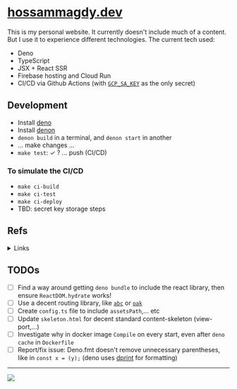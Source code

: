 # [hossammagdy.dev](https://hossammagdy.dev)

This is my personal website. It currently doesn't include much of a content. But I use it to experience different technologies. The current tech used:

- Deno
- TypeScript
- JSX + React SSR
- Firebase hosting and Cloud Run
- CI/CD via Github Actions (with [`GCP_SA_KEY`](https://cloud.google.com/iam/docs/creating-managing-service-account-keys) as the only secret)

## Development

- Install [deno](https://deno.land/)
- Install [denon](https://deno.land/x/denon)
- `denon build` in a terminal, and `denon start` in another
- … make changes …
- `make test`: ✓ ? … push (CI/CD)

### To simulate the CI/CD

- `make ci-build`
- `make ci-test`
- `make ci-deploy`
- TBD: secret key storage steps

## Refs

<details>
<summary>Links</summary>

- Deno chat: [old](https://gitter.im/denolife/Lobby) and [new](https://discord.com/channels/684898665143206084)

#### Running deno server on cloud

- https://firebase.google.com/docs/hosting/cloud-run
- https://cloud.google.com/run/docs/reference/container-contract#port
- https://github.com/hayd/deno-docker
- CLI: firebase: https://firebase.google.com/docs/cli
- CLI: gcloud: https://cloud.google.com/sdk/docs/
- https://console.cloud.google.com/apis/api/run.googleapis.com/overview
- (extra) AWS: https://youtu.be/MS5pzddwwqU

#### React and JSX

- https://dev.to/craigmorten/writing-a-react-ssr-app-in-deno-2m7
- https://github.com/denoland/deno/pull/3038
- https://github.com/denoland/deno/issues/4197
</details>

## TODOs

- [ ] Find a way around getting `deno bundle` to include the react library, then ensure `ReactDOM.hydrate` works!
- [ ] Use a decent routing library, like [`abc`](https://deno.land/x/abc) or [`oak`](https://deno.land/x/oak)
- [ ] Create `config.ts` file to include `assetsPath`,… etc
- [ ] Update `skeleton.html` for decent standard content-skeleton (view-port,…)
- [ ] Investigate why in docker image `Compile` on every start, even after `deno cache` in `Dockerfile`
- [ ] Report/fix issue: Deno.fmt doesn't remove unnecessary parentheses, like in `const x = (y);` (deno uses [dprint](https://dprint.dev/playground/#code/MYewdgzgLgBAHjAvDAFARgJQG4BQQ/language/typescript) for formatting)

---

![](https://github.com/hossam-magdy/hossammagdy.dev/workflows/CI/badge.svg)
